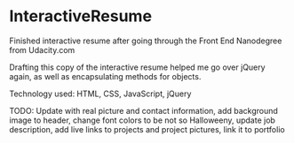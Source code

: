 # InteractiveResume

Finished interactive resume after going through the Front End Nanodegree from Udacity.com

Drafting this copy of the interactive resume helped me go over jQuery again, as well as encapsulating methods for objects. 

Technology used: HTML, CSS, JavaScript, jQuery

TODO: Update with real picture and contact information, add background image to header, change font colors to be not so Halloweeny, update job description, add live links to projects and project pictures, link it to portfolio 
